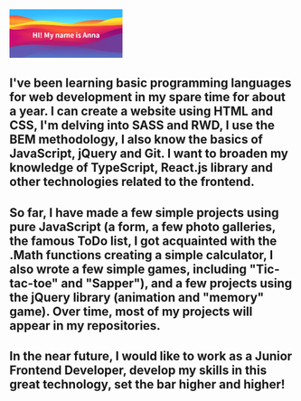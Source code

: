 <img src="https://github.com/90AnnaG/90AnnaG/blob/master/hello.jpg" alt="hello" style="max-width: 200px" />

## I've been learning basic programming languages for web development in my spare time for about a year. I can create a website using HTML and CSS, I'm delving into SASS and RWD, I use the BEM methodology, I also know the basics of JavaScript, jQuery and Git. I want to broaden my knowledge of TypeScript, React.js library and other technologies related to the frontend.

## So far, I have made a few simple projects using pure JavaScript (a form, a few photo galleries, the famous ToDo list, I got acquainted with the .Math functions creating a simple calculator, I also wrote a few simple games, including "Tic-tac-toe" and "Sapper"), and a few projects using the jQuery library (animation and "memory" game). Over time, most of my projects will appear in my repositories.

## In the near future, I would like to work as a Junior Frontend Developer, develop my skills in this great technology, set the bar higher and higher!

